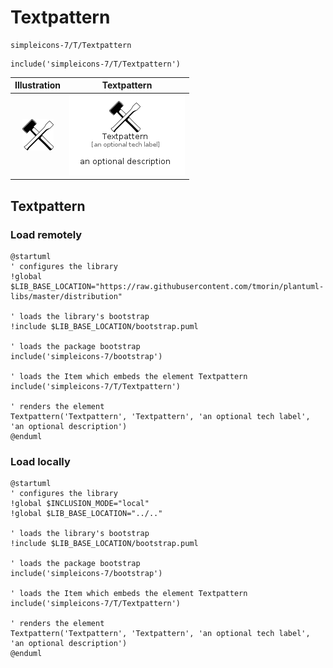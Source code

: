 # Textpattern


```text
simpleicons-7/T/Textpattern
```

```text
include('simpleicons-7/T/Textpattern')
```



| Illustration | Textpattern |
| :---: | :---: |
| ![illustration for Illustration](../../simpleicons-7/T/Textpattern.png) | ![illustration for Textpattern](../../simpleicons-7/T/Textpattern.Local.png) |




## Textpattern

### Load remotely
```plantuml
@startuml
' configures the library
!global $LIB_BASE_LOCATION="https://raw.githubusercontent.com/tmorin/plantuml-libs/master/distribution"

' loads the library's bootstrap
!include $LIB_BASE_LOCATION/bootstrap.puml

' loads the package bootstrap
include('simpleicons-7/bootstrap')

' loads the Item which embeds the element Textpattern
include('simpleicons-7/T/Textpattern')

' renders the element
Textpattern('Textpattern', 'Textpattern', 'an optional tech label', 'an optional description')
@enduml
```

### Load locally
```plantuml
@startuml
' configures the library
!global $INCLUSION_MODE="local"
!global $LIB_BASE_LOCATION="../.."

' loads the library's bootstrap
!include $LIB_BASE_LOCATION/bootstrap.puml

' loads the package bootstrap
include('simpleicons-7/bootstrap')

' loads the Item which embeds the element Textpattern
include('simpleicons-7/T/Textpattern')

' renders the element
Textpattern('Textpattern', 'Textpattern', 'an optional tech label', 'an optional description')
@enduml
```

